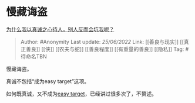 # 慢藏诲盗
[为什么我以真诚之心待人，别人反而会坑我呢？](https://www.zhihu.com/question/536085567/answer/2536747459)

> Author: #Anonymity 
> Last update: *25/06/2022* 
> Link: [[善良与现实]] [[真正善良]] [[侠]] [[农夫与蛇]] [[善良程度]] [[有重量的善良]] [[隐私]] 
> Tag: #待命名TBN 

慢藏诲盗。

真诚不包括“成为easy target”这项。

如何既真诚，又不成为[easy target](https://www.zhihu.com/search?q=easy+target&search_source=Entity&hybrid_search_source=Entity&hybrid_search_extra=%7B%22sourceType%22%3A%22answer%22%2C%22sourceId%22%3A2536747459%7D)，已经讲过很多次了，不赘述。